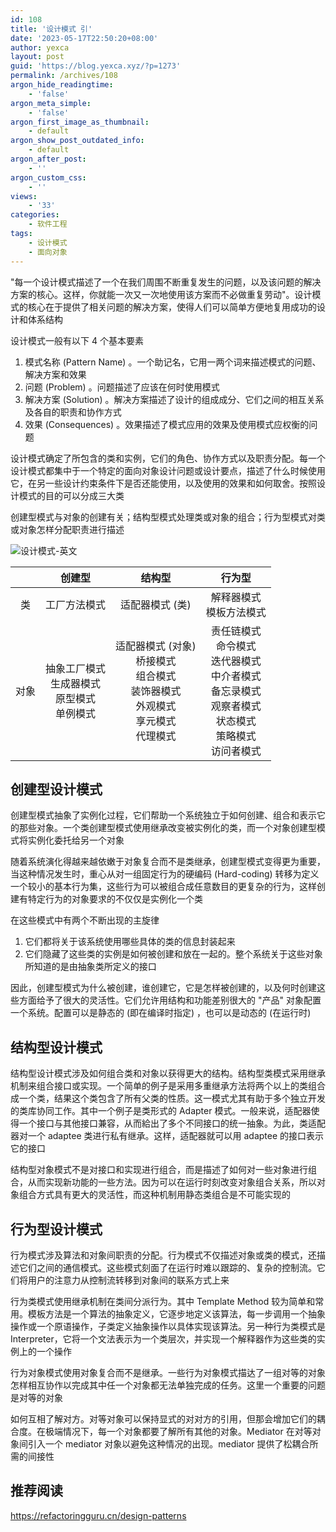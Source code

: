 ```yaml
---
id: 108
title: '设计模式 引'
date: '2023-05-17T22:50:20+08:00'
author: yexca
layout: post
guid: 'https://blog.yexca.xyz/?p=1273'
permalink: /archives/108
argon_hide_readingtime:
    - 'false'
argon_meta_simple:
    - 'false'
argon_first_image_as_thumbnail:
    - default
argon_show_post_outdated_info:
    - default
argon_after_post:
    - ''
argon_custom_css:
    - ''
views:
    - '33'
categories:
    - 软件工程
tags:
    - 设计模式
    - 面向对象
---
```


"每一个设计模式描述了一个在我们周围不断重复发生的问题，以及该问题的解决方案的核心。这样，你就能一次又一次地使用该方案而不必做重复劳动"。设计模式的核心在于提供了相关问题的解决方案，使得人们可以简单方便地复用成功的设计和体系结构

设计模式一般有以下 4 个基本要素

1. 模式名称 (Pattern Name) 。一个助记名，它用一两个词来描述模式的问题、解决方案和效果
2. 问题 (Problem) 。问题描述了应该在何时使用模式
3. 解决方案 (Solution) 。解决方案描述了设计的组成成分、它们之间的相互关系及各自的职责和协作方式
4. 效果 (Consequences) 。效果描述了模式应用的效果及使用模式应权衡的问题

设计模式确定了所包含的类和实例，它们的角色、协作方式以及职责分配。每一个设计模式都集中于一个特定的面向对象设计问题或设计要点，描述了什么时候使用它，在另一些设计约束条件下是否还能使用，以及使用的效果和如何取舍。按照设计模式的目的可以分成三大类

创建型模式与对象的创建有关；结构型模式处理类或对象的组合；行为型模式对类或对象怎样分配职责进行描述

![设计模式-英文](https://cdn.statically.io/gh/yexca/image_hosting@master/2023/03-设计模式/设计模式-英文.1oacyqcyok9s.webp)

|      |                          创建型                          |                            结构型                            |                            行为型                            |
| :--: | :------------------------------------------------------: | :----------------------------------------------------------: | :----------------------------------------------------------: |
|  类  |                       工厂方法模式                       |                       适配器模式 (类)                        |                 解释器模式<br />模板方法模式                 |
| 对象 | 抽象工厂模式<br />生成器模式<br />原型模式<br />单例模式 | 适配器模式 (对象)<br />桥接模式<br />组合模式<br />装饰器模式<br />外观模式<br />享元模式<br />代理模式 | 责任链模式<br />命令模式<br />迭代器模式<br />中介者模式<br />备忘录模式<br />观察者模式<br />状态模式<br />策略模式<br />访问者模式 |



## 创建型设计模式

创建型模式抽象了实例化过程，它们帮助一个系统独立于如何创建、组合和表示它的那些对象。一个类创建型模式使用继承改变被实例化的类，而一个对象创建型模式将实例化委托给另一个对象

随着系统演化得越来越依嫩于对象复合而不是类继承，创建型模式变得更为重要，当这种情况发生时，重心从对一组固定行为的硬编码 (Hard-coding) 转移为定义一个较小的基本行为集，这些行为可以被组合成任意数目的更复杂的行为，这样创建有特定行为的对象要求的不仅仅是实例化一个类

在这些模式中有两个不断出现的主旋律

1. 它们都将关于该系统使用哪些具体的类的信息封装起来
2. 它们隐藏了这些类的实例是如何被创建和放在一起的。整个系统关于这些对象所知道的是由抽象类所定义的接口

因此，创建型模式为什么被创建，谁创建它，它是怎样被创建的，以及何时创建这些方面给予了很大的灵活性。它们允许用结构和功能差别很大的 "产品" 对象配置一个系统。配置可以是静态的 (即在编译时指定) ，也可以是动态的 (在运行时)

## 结构型设计模式

结构型设计模式涉及如何组合类和对象以获得更大的结构。结构型类模式采用继承机制来组合接口或实现。一个简单的例子是采用多重继承方法将两个以上的类组合成一个类，结果这个类包含了所有父类的性质。这一模式尤其有助于多个独立开发的类库协同工作。其中一个例子是类形式的 Adapter 模式。一般来说，适配器使得一个接口与其他接口兼容，从而給出了多个不同接口的统一抽象。为此，类适配器对一个 adaptee 类进行私有继承。这样，适配器就可以用 adaptee 的接口表示它的接口

结构型对象模式不是对接口和实现进行组合，而是描述了如何对一些对象进行组合，从而实现新功能的一些方法。因为可以在运行时刻改变对象组合关系，所以对象组合方式具有更大的灵活性，而这种机制用静态类组合是不可能实现的

## 行为型设计模式

行为模式涉及算法和对象间职责的分配。行为模式不仅描述对象或类的模式，还描述它们之间的通信模式。这些模式刻面了在运行时难以跟踪的、复杂的控制流。它们将用户的注意力从控制流转移到对象间的联系方式上来

行为类模式使用继承机制在类间分派行为。其中 Template Method 较为简单和常用。模板方法是一个算法的抽象定义，它逐步地定义该算法，每一步调用一个抽象操作或一个原语操作，子类定义抽象操作以具体实现该算法。另一种行为类模式是 Interpreter，它将一个文法表示为一个类层次，并实现一个解释器作为这些类的实例上的一个操作

行为对象模式使用对象复合而不是继承。一些行为对象模式描达了一组对等的对象怎样相互协作以完成其中任一个对象都无法单独完成的任务。这里一个重要的问题是对等的对象

如何互相了解对方。对等对象可以保持显式的对对方的引用，但那会增加它们的耦合度。在极端情况下，每一个对象都要了解所有其他的对象。Mediator 在对等对象间引入一个 mediator 对象以避免这种情况的出现。mediator 提供了松耦合所需的间接性

## 推荐阅读

https://refactoringguru.cn/design-patterns
